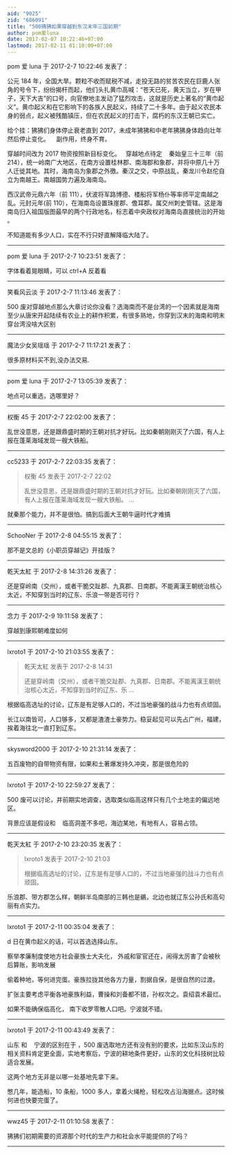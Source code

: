 ```yaml
---
aid: "9025"
zid: "686091"
title: "500狒狒如果穿越到东汉末年三国前期"
author: pom爱luna
date: 2017-02-07 10:22:46+07:00
lastmod: 2017-02-11 01:10:00+07:00
---
```


pom 爱 luna 于 2017-2-7 10:22:46 发表了：

公元 184 年，全国大旱。颗粒不收而赋税不减，走投无路的贫苦农民在巨鹿人张角的号令下，纷纷揭杆而起，他们头扎黄巾高喊：“苍天已死，黄天当立，岁在甲子，天下大吉”的口号，向官僚地主发动了猛烈攻击，这就是历史上著名的“黄巾起义”。黄巾起义和在它影响下的各族人民起义，持续了二十多年。由于起义农民本身的弱点，起义被残酷镇压，但在农民起义的打击下，腐朽的东汉王朝已实亡。

给个挂：狒狒们身体停止衰老直到 2017，未成年狒狒和中老年狒狒身体趋向壮年然后停止变化。    副作用，终身不育。

穿越时间改为 2017 物资按照新目标变化。   穿越地点待定    秦始皇三十三年（前 214），统一岭南广大地区，在南方设置桂林郡、南海郡和象郡，并将中原几十万人迁徙其地。其时，海南岛为象郡之外徼。秦汉之交，中原战乱，秦龙川令赵佗自立为南越王。南越国势力遍及海南岛。

西汉武帝元鼎六年（前 111），伏波将军路博德、楼船将军杨仆等率师平定南越之乱。元封元年(前 110），在海南岛设置珠崖郡、儋耳郡。属交州刺史管辖。这是海南岛归入祖国版图最早的两个行政地名，标志着中央政权对海南岛直接统治的开始 。

不知道能有多少人口，实在不行只好直解降临大陆了。

---

pom 爱 luna 于 2017-2-7 10:23:51 发表了：

字体看着晃眼睛，可以 ctrl+A 反着看

---

笑看风云淡 于 2017-2-7 11:13:46 发表了：

500 废对穿越地点那么大章讨论你没看？选海南而不是台湾的一个因素就是海南至少从唐宋开起陆续有农业上的耕作积累，有很多熟地，你穿到汉末的海南和明末穿台湾没啥大区别

---

魔法少女吴瑶瑶 于 2017-2-7 11:17:21 发表了：

很多原材料买不到,没办法交易.

---

pom 爱 luna 于 2017-2-7 13:05:39 发表了：

地点可以重选，选哪里好？

---

权衡 45 于 2017-2-7 22:02:00 发表了：

乱世没意思，还是跟鼎盛时期的王朝对抗才好玩。比如秦朝刚刚灭了六国，有人上报在蓬莱海域发现一艘大铁船。

---

cc5233 于 2017-2-7 22:03:35 发表了：

> 权衡 45 发表于 2017-2-7 22:02
>
> 乱世没意思，还是跟鼎盛时期的王朝对抗才好玩。比如秦朝刚刚灭了六国，有人上报在蓬莱海域发现一艘大铁船。 ...

就秦那个能力，并不是很怕。搞到后面大王朝牛逼时代才难搞

---

SchooNer 于 2017-2-8 04:55:15 发表了：

那不是文总的《小职员穿越记》开挂版？

---

乾天太紅 于 2017-2-8 14:31:26 发表了：

还是穿岭南（交州），或者干脆交趾郡、九真郡、日南郡。不能离漢王朝统治核心太近，不知穿到当时的辽东、乐浪一带是否可行？

---

念力 于 2017-2-9 19:11:58 发表了：

穿越到康熙朝难度如何

---

lxroto1 于 2017-2-10 21:03:55 发表了：

> 乾天太紅 发表于 2017-2-8 14:31
>
> 还是穿岭南（交州），或者干脆交趾郡、九真郡、日南郡。不能离漢王朝统治核心太近，不知穿到当时的辽东、乐 ...

根据临高选址的讨论，辽东是有足够人口的，不过当地豪强的战斗力也有点顽固。

长江以南皆可，人口够多，又都是渣渣土豪势力。稳妥起见可以先占广州，福建，挨着海往北一直打到辽东。

---

skysword2000 于 2017-2-10 21:31:14 发表了：

五百废物的自带物资有限，如果和土著爆发持久冲突，那是很危险的

---

lxroto1 于 2017-2-10 22:59:27 发表了：

500 废可以讨论，并前期实地调查，选取类似临高这样只有几个土地主的偏远地区。

背景应该是假设和    临高洞差不多吧，海边某地，有地有人，容易占领。

---

乾天太紅 于 2017-2-10 23:20:35 发表了：

> lxroto1 发表于 2017-2-10 21:03
>
> 根据临高选址的讨论，辽东是有足够人口的，不过当地豪强的战斗力也有点顽固。

乐浪郡、带方郡怎么样，朝鲜半岛南部的三韩也是鶸，北边也就辽东公孙氏和高句丽有点实力。

---

lxroto1 于 2017-2-11 00:35:04 发表了：

d 日在黄巾起义的话，可以首选选择山东。

察举孝廉制度使地方社会豪族士大夫化， 外戚和宦官还在，闹得太厉害了会被秋后算账，影响发展

偷着种地，等何进完蛋。豪族拉拢其他各方力量，割据自保，是很自然的过渡。

扩张主要考虑平衡各地豪族利益，曹操和刘备都不错，孙权次之。袁绍袁术最烂。

如果不能确保临高化， 南下收罗零散人口吧。宁波就不错。

---

lxroto1 于 2017-2-11 00:43:49 发表了：

山东 和    宁波的区别在于 ，500 废选取地方还有没有别的要求，比如东汉山东的相关资料肯定更全面，实地考察后，宁波的耕地条件更好，山东的文化科技树比较适合发展。

这两个地方无非是以哪一处基地先拿下来。

憋几年，能造船，10 条船，1000 多人，拿着火绳枪，轻松攻占沿海据点。这时候何进也快要完蛋了。

---

wwz45 于 2017-2-11 01:10:58 发表了：

狒狒们初期需要的资源那个时代的生产力和社会水平能提供的了吗？

---
